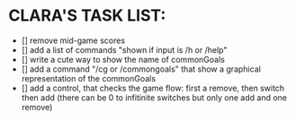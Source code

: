 # CLARA'S TASK LIST:

- [] remove mid-game scores
- [] add a list of commands "shown if input is /h or /help"
- [] write a cute way to show the name of commonGoals
- [] add a command "/cg or /commongoals" that show a graphical representation of the commonGoals
- [] add a control, that checks the game flow: first a remove, then switch then add (there can be 0 to infitinite switches but only one add and one remove)
